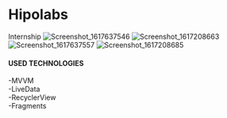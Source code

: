# Hipolabs
Internship
![Screenshot_1617637546](https://user-images.githubusercontent.com/52882389/113593596-459daf00-963f-11eb-925d-badc7adfad8f.png)
![Screenshot_1617208663](https://user-images.githubusercontent.com/52882389/113593830-8dbcd180-963f-11eb-8c60-93e4ed4a89be.png)
![Screenshot_1617637557](https://user-images.githubusercontent.com/52882389/113593630-4cc4bd00-963f-11eb-9752-210cb69e45d0.png)
![Screenshot_1617208685](https://user-images.githubusercontent.com/52882389/113593604-48000900-963f-11eb-9806-9572531dfa71.png)
<h4>USED TECHNOLOGIES</h4>
-MVVM<br/>
-LiveData<br/>
-RecyclerView<br/>
-Fragments
